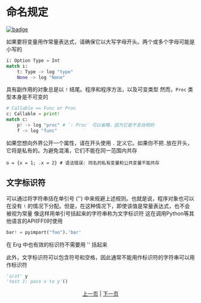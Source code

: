 # 命名规定

[![badge](https://img.shields.io/endpoint.svg?url=https%3A%2F%2Fgezf7g7pd5.execute-api.ap-northeast-1.amazonaws.com%2Fdefault%2Fsource_up_to_date%3Fowner%3Derg-lang%26repos%3Derg%26ref%3Dmain%26path%3Ddoc/EN/syntax/22_naming_rule.md%26commit_hash%3De959b3e54bfa8cee4929743b0193a129e7525c61)](https://gezf7g7pd5.execute-api.ap-northeast-1.amazonaws.com/default/source_up_to_date?owner=erg-lang&repos=erg&ref=main&path=doc/EN/syntax/22_naming_rule.md&commit_hash=e959b3e54bfa8cee4929743b0193a129e7525c61)

如果要将变量用作常量表达式，请确保它以大写字母开头。两个或多个字母可能是小写的

```python
i: Option Type = Int
match i:
    t: Type -> log "type"
    None -> log "None"
```

具有副作用的对象总是以 `!` 结尾。程序和程序方法，以及可变类型
然而，`Proc` 类型本身是不可变的

```python
# Callable == Func or Proc
c: Callable = print!
match c:
    p! -> log "proc" # `: Proc` 可以省略，因为它是不言自明的
    f -> log "func"
```

如果您想向外界公开一个属性，请在开头使用 `.` 定义它。如果你不把`.`放在开头，它将是私有的。为避免混淆，它们不能在同一范围内共存

```python,compile_fail
o = {x = 1; .x = 2} # 语法错误: 同名的私有变量和公共变量不能共存
```

## 文字标识符

可以通过将字符串括在单引号 ('') 中来规避上述规则。也就是说，程序对象也可以在没有 `!` 的情况下分配。但是，在这种情况下，即使该值是常量表达式，也不会被视为常量
像这样用单引号括起来的字符串称为文字标识符
这在调用Python等其他语言的API(FFI)时使用

```python
bar! = pyimport("foo").'bar'
```

在 Erg 中也有效的标识符不需要用 '' 括起来

此外，文字标识符可以包含符号和空格，因此通常不能用作标识符的字符串可以用作标识符

```python
'∂/∂t' y
'test 1: pass x to y'()
```

<p align='center'>
    <a href='./20_visibility.md'>上一页</a> | <a href='./22_lambda.md'>下一页</a>
</p>
